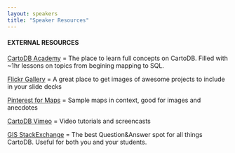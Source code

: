 ```yaml
---
layout: speakers
title: "Speaker Resources"
---
```


#### EXTERNAL RESOURCES

[CartoDB Academy](http://academy.cartodb.com/) = The place to learn full concepts on CartoDB. Filled with ~1hr lessons on topics from begining mapping to SQL.

[Flickr Gallery](https://www.flickr.com/photos/62832379@N00/) = A great place to get images of awesome projects to include in your slide decks

[Pinterest for Maps](http://www.pinterest.com/andrewxhill/interactive-maps/) = Sample maps in context, good for images and anecdotes

[CartoDB Vimeo](https://vimeo.com/channels/cartodb) = Video tutorials and screencasts

[GIS StackExchange](http://gis.stackexchange.com/questions/tagged/cartodb) = The best Question&Answer spot for all things CartoDB. Useful for both you and your students.
